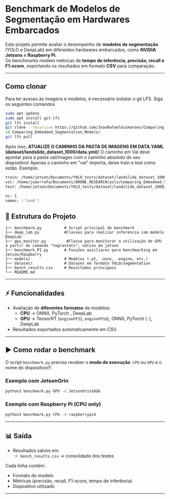 # Benchmark de Modelos de Segmentação em Hardwares Embarcados  

Este projeto permite avaliar o desempenho de **modelos de segmentação** (YOLO e DeepLab) em diferentes hardwares embarcados, como **NVIDIA Jetsons** e **Raspberry Pi**.  
Os benchmarks medem métricas de **tempo de inferência, precisão, recall e F1-score**, exportando os resultados em formato **CSV** para comparação.  

---

## Como clonar 
Para ter acesso às imagens e modelos, é necessário instalar o git LFS. Siga os seguintes comandos

```bash
sudo apt update
sudo apt install git-lfs
git lfs install
git clone --recursive https://github.com/JoaoRafaelGuimaraes/Comparing_Embedeed_Segmentation_Models.git
cd Comparing_Embedeed_Segmentation_Models/
git lfs pull 
```

Após isso, **ATUALIZE O CAMINHO DA PASTA DE IMAGENS EM DATA.YAML (dataset/landslide_dataset_1000/data.yml)**! O caminho em Val deve apontar para a pasta val/images com o caminho absoluto do seu dispositivo! Apenas o caminho em "val" importa, deixe train e test como estão. Exemplo:

```bash
train: /home/jetson/Documents/YOLO_tests/dataset/landslide_dataset_1000/train/images
val: /home/joaorrafa/Documents/DRONE_RESEARCH/yolo/Comparing_Embedeed_Segmentation_Models/dataset/landslide_dataset_1000/valid/images
test: /home/jetson/Documents/YOLO_tests/dataset/landslide_dataset_1000/test/images

nc: 1
names: ['land']
```

## 📌 Estrutura do Projeto  

```
├── benchmark.py          # Script principal de benchmark
├── deep_lab.py           #Classes para realizar inferencia com modelo DeepLab
├── gpu_monitor.py         #Classe para monitorar a utilização de GPU a partir do comando "tegrastats", nativo da jetson
├── benchmark_PI.py       # Funções auxiliares para benchmarking em Jetson/Raspberry
├── models/               # Modelos (.pt, .onnx, .engine, etc.)
├── dataset/              # Dataset em formato YOLO/segmentation
├── bench_results.csv     # Resultados principais
└── README.md
```
---

## ⚡ Funcionalidades  

- Avaliação de **diferentes formatos** de modelos:
  - **CPU** → ONNX, PyTorch , DeepLab  
  - **GPU** → TensorRT (`engineFP32`, `engineFP16`), ONNX, PyTorch (`-`), DeepLab  
- Resultados exportados automaticamente em CSV.  


---

## ▶️ Como rodar o benchmark  

O script `benchmark.py` precisa receber o **modo de execução**: `CPU` ou `GPU` e o nome do dispositivo!!! 


### Exemplo com JetsonOrin
```bash
python3 benchmark.py GPU -d JetsonOrin16Gb
```

### Exemplo com Raspberry Pi (CPU only)  
```bash
python3 benchmark.py CPU -d raspberrypi4
```

---

## 📊 Saída  

- Resultados salvos em:
  - `bench_results.csv` → consolidado dos testes  

Cada linha contém:
- Formato do modelo  
- Métricas (precisão, recall, F1-score, tempo de inferência)  
- Dispositivo utilizado  

---
